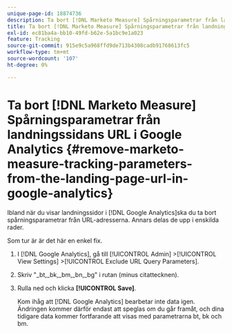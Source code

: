 ```yaml
---
unique-page-id: 18874736
description: Ta bort [!DNL Marketo Measure] Spårningsparametrar från landningssidans URL i Google Analytics - [!DNL Marketo Measure]
title: Ta bort [!DNL Marketo Measure] Spårningsparametrar från landningssidans URL i Google Analytics
exl-id: ec81ba4a-bb10-49fd-b62e-5a1bc9e1a023
feature: Tracking
source-git-commit: 915e9c5a968ffd9de713b4308cadb91768613fc5
workflow-type: tm+mt
source-wordcount: '107'
ht-degree: 0%

---
```


# Ta bort [!DNL Marketo Measure] Spårningsparametrar från landningssidans URL i Google Analytics {#remove-marketo-measure-tracking-parameters-from-the-landing-page-url-in-google-analytics}

Ibland när du visar landningssidor i [!DNL Google Analytics]ska du ta bort spårningsparametrar från URL-adresserna. Annars delas de upp i enskilda rader.

Som tur är är det här en enkel fix.

1. I [!DNL Google Analytics], gå till [!UICONTROL Admin] >[!UICONTROL View Settings] >[!UICONTROL Exclude URL Query Parameters].
1. Skriv &quot;_bt,_bk,_bm,_bn,_bg&quot; i rutan (minus citattecknen).
1. Rulla ned och klicka **[!UICONTROL Save]**.

   Kom ihåg att [!DNL Google Analytics] bearbetar inte data igen. Ändringen kommer därför endast att speglas om du går framåt, och dina tidigare data kommer fortfarande att visas med parametrarna bt, bk och bm.
